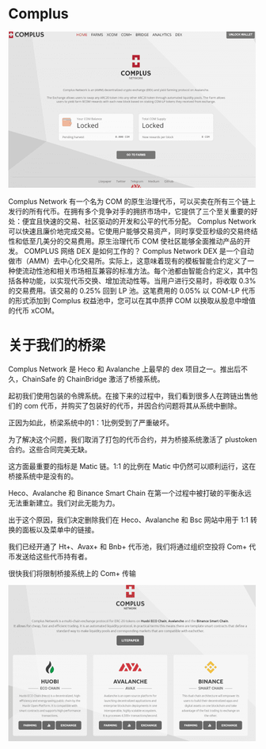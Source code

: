 # Complus


![dasda](dasda.png)

<p>Complus Network 有一个名为 COM 的原生治理代币，可以买卖在所有三个链上发行的所有代币。在拥有多个竞争对手的拥挤市场中，它提供了三个至关重要的好处：便宜且快速的交易、社区驱动的开发和公平的代币分配。 Complus Network 可以快速且廉价地完成交易。它使用户能够交易资产，同时享受亚秒级的交易终结性和低至几美分的交易费用。原生治理代币 COM 使社区能够全面推动产品的开发。 COMPLUS 网络 DEX 是如何工作的？ Complus Network DEX 是一个自动做市（AMM）去中心化交易所。实际上，这意味着现有的模板智能合约定义了一种使流动性池和相关市场相互兼容的标准方法。每个池都由智能合约定义，其中包括各种功能，以实现代币交换、增加流动性等。当用户进行交易时，将收取 0.3% 的交易费用。该交易的 0.25% 回到 LP 池。这笔费用的 0.05% 以 COM-LP 代币的形式添加到 Complus 权益池中，您可以在其中质押 COM 以换取从股息中增值的代币 xCOM。</p>

# 关于我们的桥梁

Complus Network 是 Heco 和 Avalanche 上最早的 dex 项目之一。推出后不久，ChainSafe 的 ChainBridge 激活了桥接系统。

起初我们使用包装的令牌系统。在接下来的过程中，我们看到很多人在跨链出售他们的 com 代币，并购买了包装好的代币，并因合约问题将其从系统中删除。

正因为如此，桥梁系统中的1：1比例受到了严重破坏。

为了解决这个问题，我们取消了打包的代币合约，并为桥接系统激活了 plustoken 合约。这些合同完美无缺。

这方面最重要的指标是 Matic 链。1:1 的比例在 Matic 中仍然可以顺利运行，这在桥接系统中是没有的。

Heco、Avalanche 和 Binance Smart Chain 在第一个过程中被打破的平衡永远无法重新建立。我们对此无能为力。

出于这个原因，我们决定删除我们在 Heco、Avalanche 和 Bsc 网站中用于 1:1 转换的面板以及菜单中的链接。

我们已经开通了 Ht+、Avax+ 和 Bnb+ 代币池，我们将通过组织空投将 Com+ 代币发送给这些代币持有者。

很快我们将限制桥接系统上的 Com+ 传输

![indgf](indgf.png)
